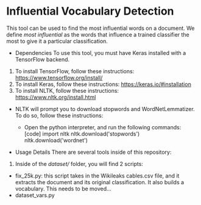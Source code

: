 # Influential Vocabulary Detection
This tool can be used to find the most influential words on a document. We define _most influential_ as the words that influence a trained classifier the most to give it a particular classification.

- Dependencies
To use this tool, you must have Keras installed with a TensorFlow backend.
1. To install TensorFlow, follow these instructions: https://www.tensorflow.org/install/
2. To install Keras, follow these instructions: https://keras.io/#installation
3. To install NLTK, follow these instructions: https://www.nltk.org/install.html
  - NLTK will prompt you to download stopwords and WordNetLemmatizer. To do so, follow these instructions:
    - Open the python interpreter, and run the following commands:
    [code]
    import nltk
    nltk.download('stopwords')
    nltk.download('wordnet')

- Usage Details
There are several tools inside of this repository:
1. Inside of the _dataset/_ folder, you will find 2 scripts:
  - fix_25k.py: this script takes in the Wikileaks cables.csv file, and it extracts the document and its original classification. It also builds a vocabulary. This needs to be moved...
  - dataset_vars.py

